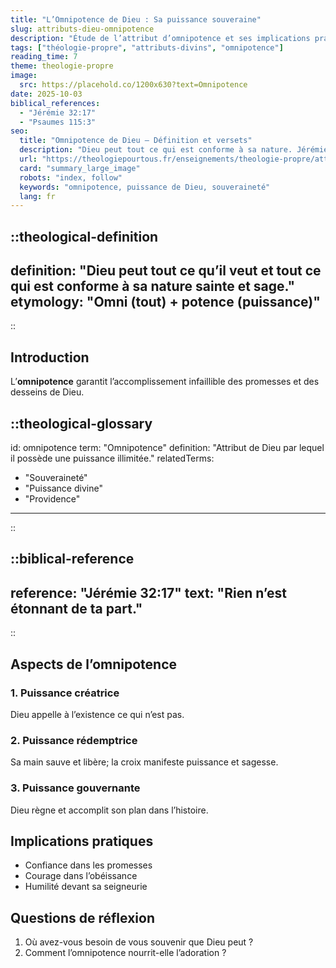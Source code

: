 ```yaml
---
title: "L’Omnipotence de Dieu : Sa puissance souveraine"
slug: attributs-dieu-omnipotence
description: "Étude de l’attribut d’omnipotence et ses implications pratiques."
tags: ["théologie-propre", "attributs-divins", "omnipotence"]
reading_time: 7
theme: theologie-propre
image:
  src: https://placehold.co/1200x630?text=Omnipotence
date: 2025-10-03
biblical_references:
  - "Jérémie 32:17"
  - "Psaumes 115:3"
seo:
  title: "Omnipotence de Dieu — Définition et versets"
  description: "Dieu peut tout ce qui est conforme à sa nature. Jérémie 32:17; Psaumes 115:3."
  url: "https://theologiepourtous.fr/enseignements/theologie-propre/attributs-dieu-omnipotence"
  card: "summary_large_image"
  robots: "index, follow"
  keywords: "omnipotence, puissance de Dieu, souveraineté"
  lang: fr
---
```


::theological-definition
---
definition: "Dieu peut tout ce qu’il veut et tout ce qui est conforme à sa nature sainte et sage."
etymology: "Omni (tout) + potence (puissance)"
---
::

## Introduction

L’<theological-glossary-anchor term="omnipotence">**omnipotence**</theological-glossary-anchor> garantit l’accomplissement infaillible des promesses et des desseins de Dieu.

::theological-glossary
---
id: omnipotence
term: "Omnipotence"
definition: "Attribut de Dieu par lequel il possède une puissance illimitée."
relatedTerms:
  - "Souveraineté"
  - "Puissance divine"
  - "Providence"
---
::

::biblical-reference
---
reference: "Jérémie 32:17"
text: "Rien n’est étonnant de ta part."
---
::

## Aspects de l’omnipotence

### 1. Puissance créatrice
Dieu appelle à l’existence ce qui n’est pas.

### 2. Puissance rédemptrice
Sa main sauve et libère; la croix manifeste puissance et sagesse.

### 3. Puissance gouvernante
Dieu règne et accomplit son plan dans l’histoire.

## Implications pratiques
- Confiance dans les promesses
- Courage dans l’obéissance
- Humilité devant sa seigneurie

## Questions de réflexion
1. Où avez-vous besoin de vous souvenir que Dieu peut ?
2. Comment l’omnipotence nourrit-elle l’adoration ?
